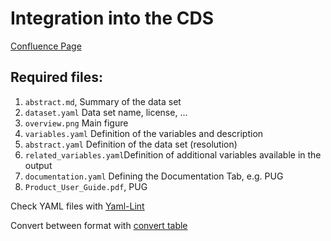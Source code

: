 # Integration into the CDS

[Confluence Page](https://confluence.ecmwf.int/display/COPSRV/How+to+integrate+a+dataset+into+the+CDS+Catalogue)



## Required files:

1. `abstract.md`, Summary of the data set
2. `dataset.yaml` Data set name, license, ...
3. `overview.png` Main figure
4. `variables.yaml` Definition of the variables and description
5. `abstract.yaml` Definition of the data set (resolution)
6. `related_variables.yaml`Definition of additional variables available in the output
7. `documentation.yaml` Defining the Documentation Tab, e.g. PUG
8. `Product_User_Guide.pdf`, PUG



Check YAML files with [Yaml-Lint](http://www.yamllint.com/)

Convert between format with [convert table](https://tableconvert.com/)

